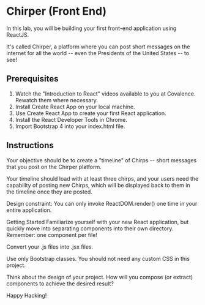 # Chirper (Front End)
In this lab, you will be building your first front-end application using ReactJS.

It's called Chirper, a platform where you can post short messages on the internet for all the world -- even the Presidents of the United States -- to see!

## Prerequisites
1. Watch the "Introduction to React" videos available to you at Covalence. Rewatch them where necessary.
2. Install Create React App on your local machine.
3. Use Create React App to create your first React application.
4. Install the React Developer Tools in Chrome.
5. Import Bootstrap 4 into your index.html file.
## Instructions
Your objective should be to create a "timeline" of Chirps -- short messages that you post on the Chirper platform.

Your timeline should load with at least three chirps, and your users need the capability of posting new Chirps, which will be displayed back to them in the timeline once they are posted.

Design constraint: You can only invoke ReactDOM.render() one time in your entire application.

Getting Started
Familiarize yourself with your new React application, but quickly move into separating components into their own directory.
Remember: one component per file!

Convert your .js files into .jsx files.

Use only Bootstrap classes. You should not need any custom CSS in this project.

Think about the design of your project. How will you compose (or extract) components to achieve the desired result?

Happy Hacking!